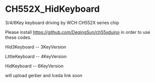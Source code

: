 # CH552X_HidKeyboard
3/4/6Key keyboard driving by WCH CH552X series chip

Please install https://github.com/DeqingSun/ch55xduino in order to use these codes.

Hid3Keyboard -- 3KeyVersion

LittleKeyboard -- 4KeyVersion

HidKeyboard -- 6KeyVersion

will upload gerber and lceda link soon

